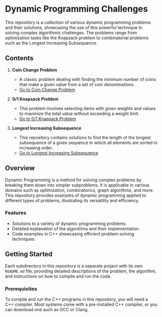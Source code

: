 # Dynamic Programming Challenges

This repository is a collection of various dynamic programming problems and their solutions, showcasing the use of this powerful technique in solving complex algorithmic challenges. The problems range from optimization tasks like the Knapsack problem to combinatorial problems such as the Longest Increasing Subsequence.

## Contents

1. **Coin Change Problem**
   - A classic problem dealing with finding the minimum number of coins that make a given value from a set of coin denominations.
   - [Go to Coin Change Problem](Coin%20Change/)

2. **0/1 Knapsack Problem**
   - This problem involves selecting items with given weights and values to maximize the total value without exceeding a weight limit.
   - [Go to 0/1 Knapsack Problem](Knapsack/)

3. **Longest Increasing Subsequence**
   - This repository contains solutions to find the length of the longest subsequence of a given sequence in which all elements are sorted in increasing order.
   - [Go to Longest Increasing Subsequence](Longest-Increasing-Subsequence/)

## Overview

Dynamic Programming is a method for solving complex problems by breaking them down into simpler subproblems. It is applicable in various domains such as optimization, combinatorics, graph algorithms, and more. This repository provides examples of dynamic programming applied to different types of problems, illustrating its versatility and efficiency.

### Features

- Solutions to a variety of dynamic programming problems.
- Detailed explanation of the algorithms and their implementation.
- Code examples in C++ showcasing efficient problem-solving techniques.

## Getting Started

Each subdirectory in this repository is a separate project with its own `README.md` file, providing detailed descriptions of the problem, the algorithm, and instructions on how to compile and run the code.

### Prerequisites

To compile and run the C++ programs in this repository, you will need a C++ compiler. Most systems come with a pre-installed C++ compiler, or you can download one such as GCC or Clang.
